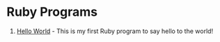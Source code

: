 # Ruby Programs
1. [Hello World](https://github.com/git-venkat/ruby_programs/blob/master/hello_world.rb) - This is my first Ruby program to say hello to the world!